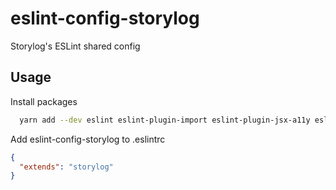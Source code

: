 # eslint-config-storylog

Storylog's ESLint shared config

## Usage

Install packages

```sh
  yarn add --dev eslint eslint-plugin-import eslint-plugin-jsx-a11y eslint-plugin-react https://github.com/storylog/eslint-config-storylog.git
```

Add eslint-config-storylog to .eslintrc

```json
{
  "extends": "storylog"
}
```
